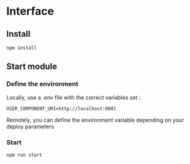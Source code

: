 # Interface

## Install

`npm install`

## Start module

### Define the environment

Locally, use a .env file with the correct variables set :

```[Text]
USER_COMPONENT_URI=http://localhost:8001
```

Remotely, you can define the environment variable depending on your deploy parameters

### Start

`npm run start`
